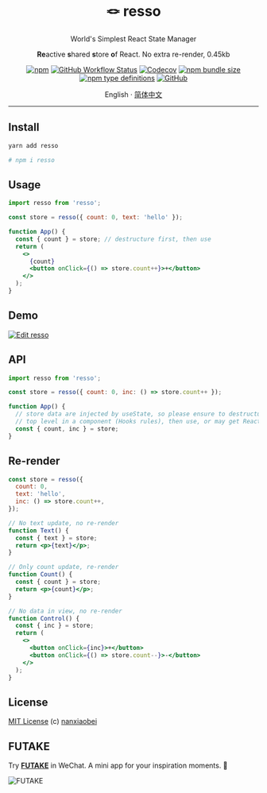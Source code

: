 <div align="center">
<h1>🪢 resso</h1>

World's Simplest React State Manager

**Re**active **s**hared **s**tore **o**f React. No extra re-render, 0.45kb

[![npm](https://img.shields.io/npm/v/resso?style=flat-square)](https://www.npmjs.com/package/resso)
[![GitHub Workflow Status](https://img.shields.io/github/workflow/status/nanxiaobei/resso/Test?style=flat-square)](https://github.com/nanxiaobei/resso/actions?query=workflow%3ATest)
[![Codecov](https://img.shields.io/codecov/c/github/nanxiaobei/resso?style=flat-square)](https://codecov.io/gh/nanxiaobei/resso)
[![npm bundle size](https://img.shields.io/bundlephobia/minzip/resso?style=flat-square)](https://bundlephobia.com/result?p=resso)
[![npm type definitions](https://img.shields.io/npm/types/typescript?style=flat-square)](https://github.com/nanxiaobei/resso/blob/main/src/index.ts)
[![GitHub](https://img.shields.io/github/license/nanxiaobei/resso?style=flat-square)](https://github.com/nanxiaobei/resso/blob/main/LICENSE)

English · [简体中文](./README.zh-CN.md)

</div>

---

## Install

```sh
yarn add resso

# npm i resso
```

## Usage

```jsx
import resso from 'resso';

const store = resso({ count: 0, text: 'hello' });

function App() {
  const { count } = store; // destructure first, then use
  return (
    <>
      {count}
      <button onClick={() => store.count++}>+</button>
    </>
  );
}
```

## Demo

[![Edit resso](https://codesandbox.io/static/img/play-codesandbox.svg)](https://codesandbox.io/s/resso-ol8dn?file=/src/App.jsx)

## API

```js
import resso from 'resso';

const store = resso({ count: 0, inc: () => store.count++ });

function App() {
  // store data are injected by useState, so please ensure to destructure first,
  // top level in a component (Hooks rules), then use, or may get React warning
  const { count, inc } = store;
}
```

## Re-render

```jsx
const store = resso({
  count: 0,
  text: 'hello',
  inc: () => store.count++,
});

// No text update, no re-render
function Text() {
  const { text } = store;
  return <p>{text}</p>;
}

// Only count update, re-render
function Count() {
  const { count } = store;
  return <p>{count}</p>;
}

// No data in view, no re-render
function Control() {
  const { inc } = store;
  return (
    <>
      <button onClick={inc}>+</button>
      <button onClick={() => store.count--}>-</button>
    </>
  );
}
```

## License

[MIT License](https://github.com/nanxiaobei/resso/blob/main/LICENSE) (c) [nanxiaobei](https://lee.so/)

## FUTAKE

Try [**FUTAKE**](https://sotake.com/f) in WeChat. A mini app for your inspiration moments. 🌈

![FUTAKE](https://s3.jpg.cm/2021/09/21/IFG3wi.png)
